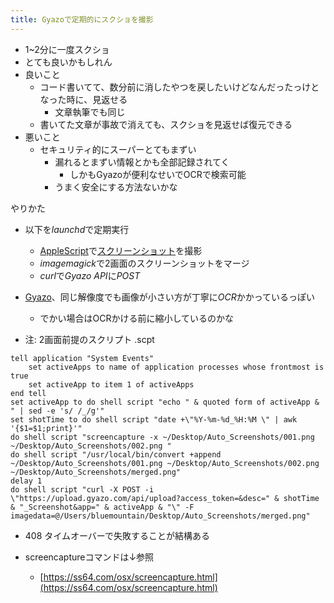 ```yaml
---
title: Gyazoで定期的にスクショを撮影
---
```


* 1~2分に一度スクショ
* とても良いかもしれん
* 良いこと
  * コード書いてて、数分前に消したやつを戻したいけどなんだったっけとなった時に、見返せる
    * 文章執筆でも同じ
  * 書いてた文章が事故で消えても、スクショを見返せば復元できる
* 悪いこと
  * セキュリティ的にスーパーとてもまずい
    * 漏れるとまずい情報とかも全部記録されてく
      * しかもGyazoが便利なせいでOCRで検索可能
    * うまく安全にする方法ないかな

やりかた

* 以下を*launchd*で定期実行
  
  * [AppleScript](AppleScript.md)で[スクリーンショット](%E3%82%B9%E3%82%AF%E3%83%AA%E3%83%BC%E3%83%B3%E3%82%B7%E3%83%A7%E3%83%83%E3%83%88.md)を撮影
  * *imagemagick*で2画面のスクリーンショットをマージ
  * *curl*で*Gyazo API*に*POST*
* [Gyazo](Gyazo.md)、同じ解像度でも画像が小さい方が丁寧に*OCR*かかっているっぽい
  
  * でかい場合はOCRかける前に縮小しているのかな
* 注: 2画面前提のスクリプト
  .scpt

````
tell application "System Events"
	set activeApps to name of application processes whose frontmost is true
	set activeApp to item 1 of activeApps
end tell
set activeApp to do shell script "echo " & quoted form of activeApp & " | sed -e 's/ /_/g'"
set shotTime to do shell script "date +\"%Y-%m-%d_%H:%M \" | awk '{$1=$1;print}'"
do shell script "screencapture -x ~/Desktop/Auto_Screenshots/001.png ~/Desktop/Auto_Screenshots/002.png "
do shell script "/usr/local/bin/convert +append ~/Desktop/Auto_Screenshots/001.png ~/Desktop/Auto_Screenshots/002.png ~/Desktop/Auto_Screenshots/merged.png"
delay 1
do shell script "curl -X POST -i \"https://upload.gyazo.com/api/upload?access_token=&desc=" & shotTime & "_Screenshot&app=" & activeApp & "\" -F imagedata=@/Users/bluemountain/Desktop/Auto_Screenshots/merged.png"
````

* 408 タイムオーバーで失敗することが結構ある

* screencaptureコマンドは↓参照
  
  * [https://ss64.com/osx/screencapture.html](https://ss64.com/osx/screencapture.html)
